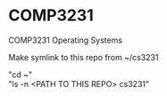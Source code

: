 # COMP3231
COMP3231 Operating Systems

Make symlink to this repo from ~/cs3231 

"cd ~"  
"ls -n &lt;PATH TO THIS REPO&gt; cs3231"
